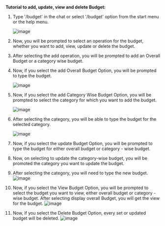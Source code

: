 **Tutorial to add, update, view and delete Budget:**

1.  Type '/budget' in the chat or select '/budget' option from the start menu or the help menu.
   
    ![image](https://github.com/user-attachments/assets/c1aa80b9-de84-424c-9217-7e175f8165cc)

2.  Now, you will be prompted to select an operation for the budget, whether you want to add, view, update      or delete the budget.
    

3. After selecting the add operation, you will be prompted to add an Overall Budget or a category wise         budget.
   
   
4.  Now, if you select the add Overall Budget Option, you will be prompted to type the budget.

    ![image](https://github.com/user-attachments/assets/e3bf04b8-b89b-4657-894b-5e55b1e777c2)

5.  Now, if you select the add Category Wise Budget Option, you will be prompted to select the category for     which you want to add the budget.


    ![image](https://github.com/user-attachments/assets/aab46ea0-b2bc-467d-ba19-6eb9bfbb7b9f)

6.  After selecting the category, you will be able to type the budget for the selected category.
    
    ![image](https://github.com/user-attachments/assets/58244359-6087-409d-b786-5db93630e297)

7. Now, if you select the update Budget Option, you will be prompted to type the budget for either overall 
   budget or category - wise budget.


8. Now, on selecting to update the category-wise budget, you will be promoted the category you want to 
   update the budget.

9. After selecting the category, you will need to type the new budget.
   ![image](https://github.com/user-attachments/assets/3af1f730-3045-4d10-8969-b61211daaf57)

10. Now, if you select the View Budget Option, you will be prompted to select the budget you want to view, 
    either overall budget or category - wise budget. After selecting display overall Budget, you will get       the view for the budget.
    ![image](https://github.com/user-attachments/assets/b8405ab4-1c21-4799-9162-f1cb30779b8f)

11. Now, if you select the Delete Budget Option, every set or updated budget will be deleted.
    ![image](https://github.com/user-attachments/assets/04866a14-5c7b-4fe4-af0a-3001c29b3840)

